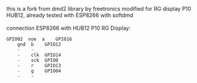 this is a fork from dmd2 library by freetronics modified for RG display P10 HUB12, already tested with ESP8266 with softdmd
</br>	
connection ESP8266 with HUB12 P10 RG Display:
</br>	
```
GPIO02	noe  a    GPIO16	
	gnd  b    GPIO12	
	-    -
	-	 clk  GPIO14
	-    sck  GPIO0
	-    r    GPIO13
	-    g    GPIO04
	-    -
```
